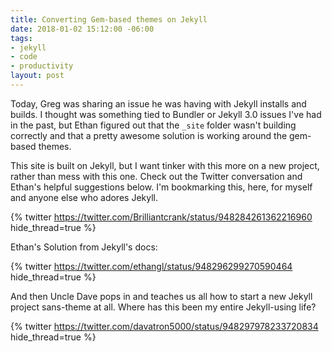 ```yaml
---
title: Converting Gem-based themes on Jekyll
date: 2018-01-02 15:12:00 -06:00
tags:
- jekyll
- code
- productivity
layout: post
---
```


Today, Greg was sharing an issue he was having with Jekyll installs and builds. I thought was something tied to Bundler or Jekyll 3.0 issues I've had in the past, but Ethan figured out that the `_site` folder wasn't building correctly and that a pretty awesome solution is working around the gem-based themes. 

This site is built on Jekyll, but I want tinker with this more on a new project, rather than mess with this one. Check out the Twitter conversation and Ethan's helpful suggestions below. I'm bookmarking this, here, for myself and anyone else who adores Jekyll.

{% twitter https://twitter.com/Brilliantcrank/status/948284261362216960 hide_thread=true %}
</blockquote>

Ethan's Solution from Jekyll's docs:

{% twitter https://twitter.com/ethangl/status/948296299270590464 hide_thread=true %}
</blockquote>

And then Uncle Dave pops in and teaches us all how to start a new Jekyll project sans-theme at all. Where has this been my entire Jekyll-using life?


{% twitter https://twitter.com/davatron5000/status/948297978233720834  hide_thread=true %}
</blockquote>
